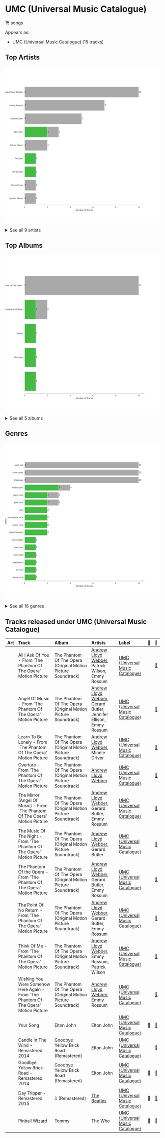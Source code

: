 # UMC (Universal Music Catalogue)

15 songs

Appears as:
- UMC (Universal Music Catalogue) (15 tracks)

## Top Artists

![Bar chart of top 9 artists](../images/labels/umc__universal_music_catalogue_/artists.png)


<details>
<summary>See all 9 artists</summary>

| Number of Tracks | Art | Artist | 🔗 |
|---:|:---|:---|:---|
| 10 | <img src="https://i.scdn.co/image/ab6761610000e5eb5a6fd8ebc62d68a372d51516" alt="" width="50" /> | [Andrew Lloyd Webber](../artists/andrew_lloyd_webber.md) | [🔗](https://open.spotify.com/artist/4aP1lp10BRYZO658B2NwkG) |
| 7 | <img src="https://i.scdn.co/image/57eaffbd4a9f606a5848ab974cacfa5ba4ca4b59" alt="" width="50" /> | Emmy Rossum | [🔗](https://open.spotify.com/artist/6JcDqt1rBKIWfnoPjXFYqc) |
| 5 | <img src="https://i.scdn.co/image/ab67616d0000b27309f636a08b6f3c5c6368a58c" alt="" width="50" /> | Gerard Butler | [🔗](https://open.spotify.com/artist/7H25O93TTUoaZ0ZaFk318U) |
| 3 | <img src="https://i.scdn.co/image/ab6761610000e5eb0a7388b95df960b5c0da8970" alt="" width="50" /> | Elton John | [🔗](https://open.spotify.com/artist/3PhoLpVuITZKcymswpck5b) |
| 2 | <img src="nan" alt="" width="50" /> | Patrick Wilson | [🔗](https://open.spotify.com/artist/0z5nxdz5osD8FsmaUDmfC0) |
| 1 | <img src="https://i.scdn.co/image/9cd709cabb4a614b4f1dd9ec256a5f30e21f0150" alt="" width="50" /> | The Who | [🔗](https://open.spotify.com/artist/67ea9eGLXYMsO2eYQRui3w) |
| 1 | <img src="https://i.scdn.co/image/7c02f971ca773681ca664c0e3b18f0266db9f20e" alt="" width="50" /> | Minnie Driver | [🔗](https://open.spotify.com/artist/5rNwd5kb1cxVBCQKnDO4b8) |
| 1 | <img src="https://i.scdn.co/image/ab6761610000e5ebe9348cc01ff5d55971b22433" alt="" width="50" /> | [The Beatles](../artists/the_beatles.md) | [🔗](https://open.spotify.com/artist/3WrFJ7ztbogyGnTHbHJFl2) |
| 1 | <img src="https://i.scdn.co/image/ab67616d0000b273d5357dc1699d3f51fd2a1ab3" alt="" width="50" /> | Jennifer Ellison | [🔗](https://open.spotify.com/artist/3FAYTkACAc9Ir1snu0ZzSy) |

</details>


## Top Albums

![Bar chart of top 5 albums](../images/labels/umc__universal_music_catalogue_/albums.png)


<details>
<summary>See all 5 albums</summary>

| Number of Tracks | Art | Album | Release Date | 🔗 |
|---:|:---|:---|:---|:---|
| 10 | <img src="https://i.scdn.co/image/ab67616d0000b2732f8d9427fea9dd36a4fb4f1b" alt="" width="50" /> | The Phantom Of The Opera (Original Motion Picture Soundtrack) | 2004-12-10 | [🔗](https://open.spotify.com/album/1zwEN9cLtWg39zFJnj8brt) |
| 2 | <img src="https://i.scdn.co/image/ab67616d0000b273f72f1e38e9bd48f18a17ed9b" alt="" width="50" /> | Goodbye Yellow Brick Road (Remastered) | 1973-10-05 | [🔗](https://open.spotify.com/album/5WupqgR68HfuHt3BMJtgun) |
| 1 | <img src="https://i.scdn.co/image/ab67616d0000b27374ecb94bc3e5d851a39a0334" alt="" width="50" /> | Tommy | 1969-05-23 | [🔗](https://open.spotify.com/album/5cT7ee1sy2oEbFalP4asS4) |
| 1 | <img src="https://i.scdn.co/image/ab67616d0000b2734b292ed7c7360a04d3d6b74a" alt="" width="50" /> | Elton John | 1970-04-10 | [🔗](https://open.spotify.com/album/69P9Ro0W286yLFgYwrGVN0) |
| 1 | <img src="https://i.scdn.co/image/ab67616d0000b273582d56ce20fe0146ffa0e5cf" alt="" width="50" /> | 1 (Remastered) | 2000-11-13 | [🔗](https://open.spotify.com/album/7vEJAtP3KgKSpOHVgwm3Eh) |

</details>


## Genres

![Bar chart of top 16 genres](../images/labels/umc__universal_music_catalogue_/genres.png)


<details>
<summary>See all 16 genres</summary>

| Number of Tracks | Genre |
|---:|:---|
| 10 | west end |
| 10 | [show tunes](../genres/show_tunes.md) |
| 10 | [broadway](../genres/broadway.md) |
| 4 | [mellow gold](../genres/mellow_gold.md) |
| 3 | piano rock |
| 3 | glam rock |
| 2 | [rock](../genres/rock.md) |
| 2 | psychedelic rock |
| 2 | [classic rock](../genres/classic_rock.md) |
| 2 | british invasion |
| 1 | merseybeat |
| 1 | hard rock |
| 1 | blues rock |
| 1 | beatlesque |
| 1 | art rock |
| 1 | album rock |

</details>


## Tracks released under UMC (Universal Music Catalogue)

| Art | Track | Album | Artists | Label | 💚 | 🔗 |
|:---|:---|:---|:---|:---|:---|:---|
| <img src="https://i.scdn.co/image/ab67616d0000b2732f8d9427fea9dd36a4fb4f1b" alt="" width="50" /> | All I Ask Of You - From 'The Phantom Of The Opera' Motion Picture | The Phantom Of The Opera (Original Motion Picture Soundtrack) | [Andrew Lloyd Webber](../artists/andrew_lloyd_webber.md), Patrick Wilson, Emmy Rossum | [UMC (Universal Music Catalogue)](umc__universal_music_catalogue_.md) | | [🔗](https://open.spotify.com/track/5klrh466oGToybceGHPGAX) |
| <img src="https://i.scdn.co/image/ab67616d0000b2732f8d9427fea9dd36a4fb4f1b" alt="" width="50" /> | Angel Of Music - From 'The Phantom Of The Opera' Motion Picture | The Phantom Of The Opera (Original Motion Picture Soundtrack) | [Andrew Lloyd Webber](../artists/andrew_lloyd_webber.md), Gerard Butler, Jennifer Ellison, Emmy Rossum | [UMC (Universal Music Catalogue)](umc__universal_music_catalogue_.md) | | [🔗](https://open.spotify.com/track/5o0xOQhYxr3KqYn4cRE6Ed) |
| <img src="https://i.scdn.co/image/ab67616d0000b2732f8d9427fea9dd36a4fb4f1b" alt="" width="50" /> | Learn To Be Lonely - From 'The Phantom Of The Opera' Motion Picture | The Phantom Of The Opera (Original Motion Picture Soundtrack) | [Andrew Lloyd Webber](../artists/andrew_lloyd_webber.md), Minnie Driver | [UMC (Universal Music Catalogue)](umc__universal_music_catalogue_.md) | | [🔗](https://open.spotify.com/track/3LpvO6PZRuQ0OeFL1LQwtB) |
| <img src="https://i.scdn.co/image/ab67616d0000b2732f8d9427fea9dd36a4fb4f1b" alt="" width="50" /> | Overture - From 'The Phantom Of The Opera' Motion Picture | The Phantom Of The Opera (Original Motion Picture Soundtrack) | [Andrew Lloyd Webber](../artists/andrew_lloyd_webber.md) | [UMC (Universal Music Catalogue)](umc__universal_music_catalogue_.md) | | [🔗](https://open.spotify.com/track/7o3DV1szMH5Fd38f1QwgPO) |
| <img src="https://i.scdn.co/image/ab67616d0000b2732f8d9427fea9dd36a4fb4f1b" alt="" width="50" /> | The Mirror (Angel Of Music) - From 'The Phantom Of The Opera' Motion Picture | The Phantom Of The Opera (Original Motion Picture Soundtrack) | [Andrew Lloyd Webber](../artists/andrew_lloyd_webber.md), Gerard Butler, Emmy Rossum | [UMC (Universal Music Catalogue)](umc__universal_music_catalogue_.md) | | [🔗](https://open.spotify.com/track/5PRz8hvi9y6S36WIreol1U) |
| <img src="https://i.scdn.co/image/ab67616d0000b2732f8d9427fea9dd36a4fb4f1b" alt="" width="50" /> | The Music Of The Night - From 'The Phantom Of The Opera' Motion Picture | The Phantom Of The Opera (Original Motion Picture Soundtrack) | [Andrew Lloyd Webber](../artists/andrew_lloyd_webber.md), Gerard Butler | [UMC (Universal Music Catalogue)](umc__universal_music_catalogue_.md) | | [🔗](https://open.spotify.com/track/5byUll2f3Zgnli3wJPoKRL) |
| <img src="https://i.scdn.co/image/ab67616d0000b2732f8d9427fea9dd36a4fb4f1b" alt="" width="50" /> | The Phantom Of the Opera - From 'The Phantom Of The Opera' Motion Picture | The Phantom Of The Opera (Original Motion Picture Soundtrack) | [Andrew Lloyd Webber](../artists/andrew_lloyd_webber.md), Gerard Butler, Emmy Rossum | [UMC (Universal Music Catalogue)](umc__universal_music_catalogue_.md) | | [🔗](https://open.spotify.com/track/4EaBMhUIOfnFEbIgqCfKbi) |
| <img src="https://i.scdn.co/image/ab67616d0000b2732f8d9427fea9dd36a4fb4f1b" alt="" width="50" /> | The Point Of No Return - From 'The Phantom Of The Opera' Motion Picture | The Phantom Of The Opera (Original Motion Picture Soundtrack) | [Andrew Lloyd Webber](../artists/andrew_lloyd_webber.md), Gerard Butler, Emmy Rossum | [UMC (Universal Music Catalogue)](umc__universal_music_catalogue_.md) | | [🔗](https://open.spotify.com/track/1eFXVUWd8Dc8bTfbKzTntz) |
| <img src="https://i.scdn.co/image/ab67616d0000b2732f8d9427fea9dd36a4fb4f1b" alt="" width="50" /> | Think Of Me - From 'The Phantom Of The Opera' Motion Picture | The Phantom Of The Opera (Original Motion Picture Soundtrack) | [Andrew Lloyd Webber](../artists/andrew_lloyd_webber.md), Emmy Rossum, Patrick Wilson | [UMC (Universal Music Catalogue)](umc__universal_music_catalogue_.md) | | [🔗](https://open.spotify.com/track/6eJ0qhctR7doDBkS9SL9cy) |
| <img src="https://i.scdn.co/image/ab67616d0000b2732f8d9427fea9dd36a4fb4f1b" alt="" width="50" /> | Wishing You Were Somehow Here Again - From 'The Phantom Of The Opera' Motion Picture | The Phantom Of The Opera (Original Motion Picture Soundtrack) | [Andrew Lloyd Webber](../artists/andrew_lloyd_webber.md), Emmy Rossum | [UMC (Universal Music Catalogue)](umc__universal_music_catalogue_.md) | | [🔗](https://open.spotify.com/track/6axlN6wdRRrzElmyPXuGIC) |
| <img src="https://i.scdn.co/image/ab67616d0000b2734b292ed7c7360a04d3d6b74a" alt="" width="50" /> | Your Song | Elton John | Elton John | [UMC (Universal Music Catalogue)](umc__universal_music_catalogue_.md) | 💚 | [🔗](https://open.spotify.com/track/38zsOOcu31XbbYj9BIPUF1) |
| <img src="https://i.scdn.co/image/ab67616d0000b273f72f1e38e9bd48f18a17ed9b" alt="" width="50" /> | Candle In The Wind - Remastered 2014 | Goodbye Yellow Brick Road (Remastered) | Elton John | [UMC (Universal Music Catalogue)](umc__universal_music_catalogue_.md) | | [🔗](https://open.spotify.com/track/1L9fzw2pXprOqtemTwtxXF) |
| <img src="https://i.scdn.co/image/ab67616d0000b273f72f1e38e9bd48f18a17ed9b" alt="" width="50" /> | Goodbye Yellow Brick Road - Remastered 2014 | Goodbye Yellow Brick Road (Remastered) | Elton John | [UMC (Universal Music Catalogue)](umc__universal_music_catalogue_.md) | 💚 | [🔗](https://open.spotify.com/track/4IRHwIZHzlHT1FQpRa5RdE) |
| <img src="https://i.scdn.co/image/ab67616d0000b273582d56ce20fe0146ffa0e5cf" alt="" width="50" /> | Day Tripper - Remastered 2015 | 1 (Remastered) | [The Beatles](../artists/the_beatles.md) | [UMC (Universal Music Catalogue)](umc__universal_music_catalogue_.md) | 💚 | [🔗](https://open.spotify.com/track/29b2b96jozyD9GPCkOrVLs) |
| <img src="https://i.scdn.co/image/ab67616d0000b27374ecb94bc3e5d851a39a0334" alt="" width="50" /> | Pinball Wizard | Tommy | The Who | [UMC (Universal Music Catalogue)](umc__universal_music_catalogue_.md) | 💚 | [🔗](https://open.spotify.com/track/6LbbHFEajG9e4m0G3L47c4) |
